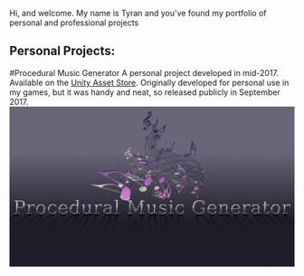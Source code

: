 Hi, and welcome. My name is Tyran and you've found my portfolio of personal and professional projects

## Personal Projects:

#Procedural Music Generator
A personal project developed in mid-2017. Available on the [Unity Asset Store](https://www.assetstore.unity3d.com/en/#!/content/99791). Originally developed for personal use in my games, but it was handy and neat, so released publicly in September 2017.
![Logo](https://raw.githubusercontent.com/StickAndBindleGames/stickandbindlegames.github.io/master/Images/%20Logo.png)


